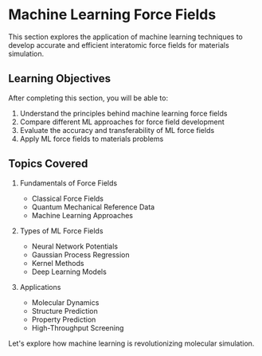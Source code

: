 # Machine Learning Force Fields

This section explores the application of machine learning techniques to develop accurate and efficient interatomic force fields for materials simulation.

## Learning Objectives

After completing this section, you will be able to:

1. Understand the principles behind machine learning force fields
2. Compare different ML approaches for force field development
3. Evaluate the accuracy and transferability of ML force fields
4. Apply ML force fields to materials problems

## Topics Covered

1. Fundamentals of Force Fields
   - Classical Force Fields
   - Quantum Mechanical Reference Data
   - Machine Learning Approaches

2. Types of ML Force Fields
   - Neural Network Potentials
   - Gaussian Process Regression
   - Kernel Methods
   - Deep Learning Models

3. Applications
   - Molecular Dynamics
   - Structure Prediction
   - Property Prediction
   - High-Throughput Screening

Let's explore how machine learning is revolutionizing molecular simulation. 